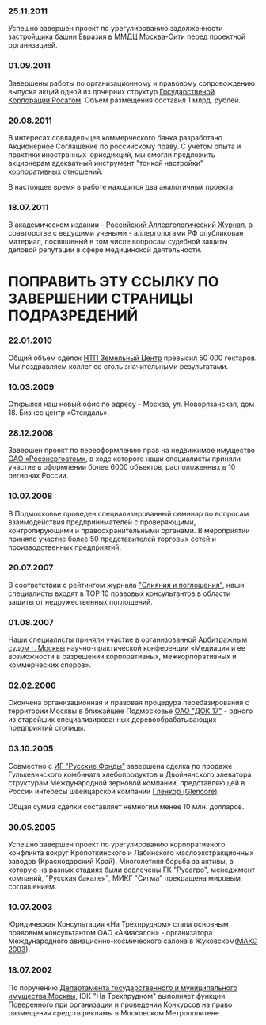 ### 25.11.2011
Успешно завершен проект по урегулированию задолженности застройщика башни 
[Евразия в ММДЦ Москва-Сити](http://www.eurasiatower.ru/)
перед проектной организацией.

<expandable-content button-text="Пресса о проекте" document-path="/news/extras/eurasia-press" nested="true"></expandable-content>

### 01.09.2011
Завершены работы по организационному и правовому сопровождению выпуска акций одной из дочерних структур 
[Государственой Корпорации Росатом](http://www.rosatom.ru/). 
Объем размещения составил 1 млрд. рублей.

### 20.08.2011
В интересах совладельцев коммерческого банка разработано Акционерное Соглашение по российскому праву.
С учетом опыта и практики иностранных юрисдикций, мы смогли предложить акционерам адекватный инструмент
"тонкой настройки" корпоративных отношений.

В настоящее время в работе находится два аналогичных проекта.

### 18.07.2011
В академическом издании - [Российский Аллергологический Журнал](http://rusalljournal.ru/), 
в соавторстве с ведущими учеными - аллергологами РФ опубликован материал, посвященый в том числе 
вопросам судебной защиты деловой репутации в сфере медицинской деятельности.

<expandable-content button-text="Подробнее о материале" document-path="/news/extras/allergies" nested="true"></expandable-content>

# ПОПРАВИТЬ ЭТУ ССЫЛКУ ПО ЗАВЕРШЕНИИ СТРАНИЦЫ ПОДРАЗРЕДЕНИЙ

### 22.01.2010
Общий объем сделок [НТП Земельный Центр](https://www.ntp-help.ru/подразделения/подробнее-про-нтп-земельный-центр/)
превысил 50 000 гектаров. Мы поздравляем коллег со столь значительными результатами.

### 10.03.2009
Открылся наш новый офис по адресу - Москва, ул. Новорязанская, дом 18. Бизнес центр «Стендаль».

### 28.12.2008
Завершен проект по переоформлению прав на недвижимое имущество
[ОАО «Росэнергоатом»](http://www.rosenergoatom.ru/), в ходе которого наши специалисты
приняли участие в оформлении более 6000 объектов, расположенных в 10 регионах России.

### 10.07.2008
В Подмосковье проведен специализированный семинар по вопросам взаимодействия предпринимателей
с проверяющими, контролирующими и правоохранительными органами. В мероприятии приняло участие
более 50 представителей торговых сетей и производственных предприятий.

### 20.07.2007
В соответствии с рейтингом журнала ["Слияния и поглощения"](http://www.ma-journal.ru/),
наши специалисты входят в TOP 10 правовых консультантов в области защиты от недружественных поглощений.

### 01.08.2007
Наши специалисты приняли участие в организованной [Арбитражным судом г. Москвы](http://www.msk.arbitr.ru/)
научно-практической конференции «Медиация и ее возможности в разрешении корпоративных,
межкорпоративных и коммерческих споров».

### 02.02.2006
Окончена организационная и правовая процедура перебазирования с территории Москвы в ближайшее Подмосковье
[ОАО "ДОК 17"](http://www.dok17.ru/) - одного из старейших специализированных деревообрабатывающих предприятий столицы.

### 03.10.2005
Совместно с [ИГ "Русские Фонды"](http://www.rusfund.ru/) завершена сделка по продаже
Гулькевичского комбината хлебопродуктов и Двойнянского элеватора структурам Международной зерновой компании,
представляющей в России интересы швейцарской компании [Гленкор (Glencore)](http://www.glencore.com/).

Общая сумма сделки составляет немногим менее 10 млн. долларов.

### 30.05.2005
Успешно завершен проект по урегулированию корпоративного конфликта вокруг Кропоткинского и Лабинского
маслоэкстракционных заводов (Краснодарский Край). Многолетняя борьба за активы, в которую на разных стадиях
были вовлечены [ГК "Русагро"](http://www.rusagrogroup.ru/rus), менеджмент компаний,
"Русская бакалея", МИКГ "Сигма" прекращена мировым соглашением.

### 10.07.2003
Юридическая Консультация «На Трехпрудном» стала основным правовым консультантом ОАО «Авиасалон» - организатора
Международного авиационно-космического салона в Жуковском([МАКС 2003](http://www.maks.ru/)).

### 18.07.2002
По поручению [Департамента государственного и муниципального имущества Москвы](http://dgi.mos.ru/),
ЮК "На Трехпрудном" выполняет функции Поверенного при организации и проведении Конкурсов
на право размещения средств рекламы в Московском Метрополитене.
